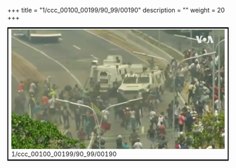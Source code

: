 +++
title = "1/ccc_00100_00199/90_99/00190"
description = ""
weight = 20
+++

<table style="border:2px solid black;max-width:800px;max-height:800px;" 
><tr><td>
<img class="center-fit-jpg"
src="/jpg_/aaa_20190430_NxaOmWaI8sI_00189.jpg">
1/ccc_00100_00199/90_99/00190
</img></td></tr></table>
